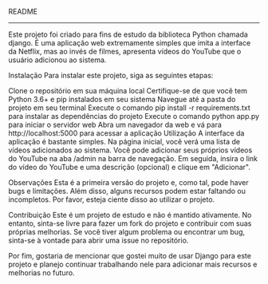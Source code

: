 README
______
Este projeto foi criado para fins de estudo da biblioteca Python chamada django. É uma aplicação web extremamente simples que imita a interface da Netflix, mas ao invés de filmes, apresenta vídeos do YouTube que o usuário adicionou ao sistema.

Instalação
Para instalar este projeto, siga as seguintes etapas:

Clone o repositório em sua máquina local
Certifique-se de que você tem Python 3.6+ e pip instalados em seu sistema
Navegue até a pasta do projeto em seu terminal
Execute o comando pip install -r requirements.txt para instalar as dependências do projeto
Execute o comando python app.py para iniciar o servidor web
Abra um navegador da web e vá para http://localhost:5000 para acessar a aplicação
Utilização
A interface da aplicação é bastante simples. Na página inicial, você verá uma lista de vídeos adicionados ao sistema. Você pode adicionar seus próprios vídeos do YouTube na aba /admin na barra de navegação. Em seguida, insira o link do vídeo do YouTube e uma descrição (opcional) e clique em "Adicionar".


Observações
Esta é a primeira versão do projeto e, como tal, pode haver bugs e limitações. Além disso, alguns recursos podem estar faltando ou incompletos. Por favor, esteja ciente disso ao utilizar o projeto.

Contribuição
Este é um projeto de estudo e não é mantido ativamente. No entanto, sinta-se livre para fazer um fork do projeto e contribuir com suas próprias melhorias. Se você tiver algum problema ou encontrar um bug, sinta-se à vontade para abrir uma issue no repositório.

Por fim, gostaria de mencionar que gostei muito de usar Django para este projeto e planejo continuar trabalhando nele para adicionar mais recursos e melhorias no futuro.
